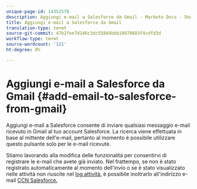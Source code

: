 ```yaml
---
unique-page-id: 14352578
description: Aggiungi e-mail a Salesforce da Gmail - Marketo Docs - Documentazione prodotto
title: Aggiungi e-mail a Salesforce da Gmail
translation-type: tm+mt
source-git-commit: 47b2fee7d146c3dc558d4bbb10070683f4cdfd3d
workflow-type: tm+mt
source-wordcount: '121'
ht-degree: 0%

---
```



# Aggiungi e-mail a Salesforce da Gmail {#add-email-to-salesforce-from-gmail}

Aggiungi e-mail a Salesforce consente di inviare qualsiasi messaggio e-mail ricevuto in Gmail al tuo account Salesforce. La ricerca viene effettuata in base al mittente dell&#39;e-mail, pertanto al momento è possibile utilizzare questo pulsante solo per le e-mail ricevute.

Stiamo lavorando alla modifica delle funzionalità per consentirvi di registrare le e-mail che avete già inviato. Nel frattempo, se non è stato registrato automaticamente al momento dell&#39;invio o se è stato visualizzato nelle attività non riuscite nel [log attività](http://toutapp.com/next#settings/crm/salesforce/activity), è possibile inoltrarlo all&#39;indirizzo e-mail [CCN Salesforce.](http://docs.marketo.com/x/soLS)
